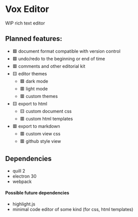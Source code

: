 # Vox Editor

WIP rich text editor

## Planned features:
+ 🟩 document format compatible with version control
+ 🟩 undo/redo to the beginning or end of time
+ 🟥 comments and other editorial kit
+ 🟨 editor themes
    - 🟩 dark mode
    - 🟥 light mode
    - 🟥 custom themes
+ 🟨 export to html
    - 🟨 custom document css
    - 🟥 custom html templates
+ 🟥 export to markdown
    - 🟥 custom view css
    - 🟥 github style view

## Dependencies
+ quill 2
+ electron 30
+ webpack

#### Possible future dependencies
+ highlight.js
+ minimal code editor of some kind (for css, html templates)